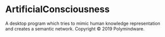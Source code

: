 # ArtificialConsciousness
A desktop program which tries to mimic human knowledge representation and creates a semantic network.
Copyright © 2019 Polymindware.
